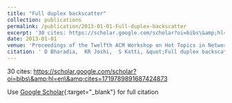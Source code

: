 ```yaml
---
title: "Full duplex backscatter"
collection: publications
permalink: /publication/2013-01-01-Full-duplex-backscatter
excerpt: '30 cites: https://scholar.google.com/scholar?oi=bibs\&amp;hl=en\&amp;cites=1719789891687424873'
date: 2013-01-01
venue: 'Proceedings of the Twelfth ACM Workshop on Hot Topics in Networks'
citation: ' D Bharadia,  KR Joshi,  S Katti, &quot;Full duplex backscatter.&quot; Proceedings of the Twelfth ACM Workshop on Hot Topics in Networks, 2013.'
---
```

30 cites: https://scholar.google.com/scholar?oi=bibs\&amp;hl=en\&amp;cites=1719789891687424873

Use [Google Scholar](https://scholar.google.com/scholar?q=Full+duplex+backscatter){:target="_blank"} for full citation